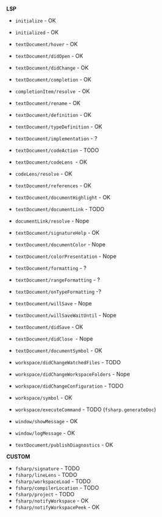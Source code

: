 **LSP**

* `initialize` - OK
* `initialized` - OK
* `textDocument/hover` - OK
* `textDocument/didOpen` - OK
* `textDocument/didChange` - OK
* `textDocument/completion` - OK
* `completionItem/resolve `- OK
* `textDocument/rename` - OK
* `textDocument/definition` - OK
* `textDocument/typeDefinition` - OK
* `textDocument/implementation` - ?
* `textDocument/codeAction` - TODO
* `textDocument/codeLens `- OK
* `codeLens/resolve` - OK
* `textDocument/references` - OK
* `textDocument/documentHighlight` - OK
* `textDocument/documentLink` - TODO
* `documentLink/resolve` - Nope
* `textDocument/signatureHelp` - OK
* `textDocument/documentColor` - Nope
* `textDocument/colorPresentation` - Nope
* `textDocument/formatting` - ?
* `textDocument/rangeFormatting` - ?
* `textDocument/onTypeFormatting` -?
* `textDocument/willSave` - Nope
* `textDocument/willSaveWaitUntil` - Nope
* `textDocument/didSave` - OK
* `textDocument/didClose `- Nope
* `textDocument/documentSymbol` - OK
* `workspace/didChangeWatchedFiles` - TODO
* `workspace/didChangeWorkspaceFolders` - Nope
* `workspace/didChangeConfiguration` - TODO
* `workspace/symbol` - OK
* `workspace/executeCommand` - TODO (`fsharp.generateDoc`)

* `window/showMessage` - OK
* `window/logMessage` - OK
* `textDocument/publishDiagnostics` - OK

**CUSTOM**

* `fsharp/signature` - TODO
* `fsharp/lineLens` - TODO
* `fsharp/workspaceLoad` - TODO
* `fsharp/compilerLocation` - TODO
* `fsharp/project` - TODO
* `fsharp/notifyWorkspace` - OK
* `fsharp/notifyWorkspacePeek` - OK
